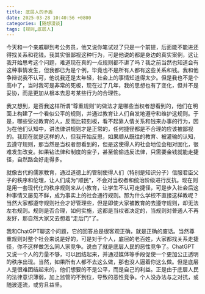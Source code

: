 ```yaml
---
title: 底层人的矛盾
date: 2025-03-28 10:40:56 +0800
categories: [随想漫谈]
tags: [规则,底层人]
---
```


今天和一个亲戚聊到考公务员，他又说你笔试过了只是一个前提，后面能不能进还得找关系和花钱。我其实很鄙视这种行为，可是他说的都是身边的真实案例，这让我开始思考这个问题，难道现在真的一点规则都不讲了吗？我之前当然也知道会有这种事情发生，但我都已为是个例，毕竟也不是所有人都有这些关系和钱。我和他争辩说我不认可，他说我还是太年轻，社会上的事情知道得太少。但是我也不是个高中了，当时我可是非常的死板，现在过了几年，我的思想也有了变化，但并不是妥协，而是更加从根本去思考某些行为的合理性。

我又想到，是否我这样所谓“尊重规则”的做法才是哪些当权者想看到的，他们在明面上构建了一个看似公平的规则，并通过教育让人们自发地遵守和维护这规则。于是，哪些受过教育的人，反而比较刻板，看不起靠人情关系和钱来办事的行为，因为在他们认知中，讲法律讲规则才是正常的，任何捷径都是不合理的应该被鄙视的。我现在就是这样的人，但我开始反思，如果顺从既往的教育、被灌输的认知，去遵守规则，那当然是当权者想看到的，但是这使得人的社会地位会相对固化，很难发生改变。如果钻法律和制度的空子，甚至偷偷违反法律，只需要金钱就能走捷径，自然路会好走得多。

就像古代的儒家教育，通过道德上的管制使得人们（特别是知识分子）信服君臣父子的秩序和伦理，让人们成为“顺民”，不会对当权者和统治阶级进行反抗。现在则是用一套现代化的秩序规则来从小教育，让学生不认可走捷径，可是步入社会后这种事情又屡见不鲜，成为事实上的社会通行规则。那为什么学校不直接这样教呢？当然大家都遵守规则社会才好管理些，但是即使大家被教育的去遵守规则，却无法左右规则。规则是否合理，如何实施，这都是当权者决定的，当规则对普通人不再友好，那自然大家又去想着“走后门”了。

我和ChatGPT聊这个问题，它的回答总是很客观正确，就是正确的废话。当然尊重规则对整个社会来说是好的，可是对于个人，底层的老百姓，大家都找关系走捷径，你不这样做怎么同人家竞争。说白了就是底层人民的恶性竞争了。ChatGPT又说一个人的力量不够，可以团结起来，并通过媒体等手段促使一个更加公正透明的秩序出现。当然，如果所有人都不去这么做，那也没人逼着你这么做。但是底层人是很难团结起来的，他们想要的不是公平，而是自己的利益。正是由于底层人民的法律意识薄弱，加上监管的不到位，导致的恶性竞争。个人没办法与之对抗，或随波逐流，或穷且益坚。